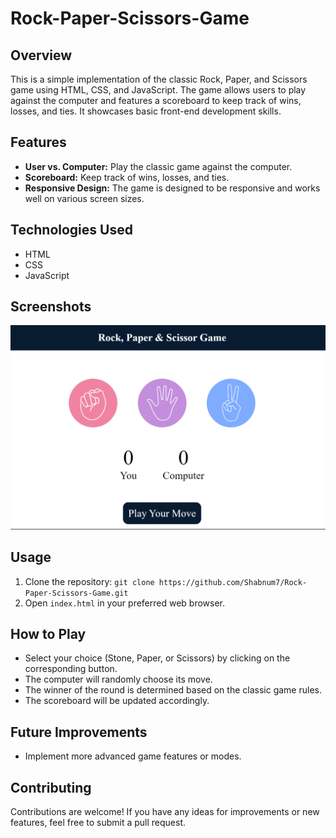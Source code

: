 # Rock-Paper-Scissors-Game

## Overview

This is a simple implementation of the classic Rock, Paper, and Scissors game using HTML, CSS, and JavaScript. The game allows users to play against the computer and features a scoreboard to keep track of wins, losses, and ties. It showcases basic front-end development skills.

## Features

- **User vs. Computer:** Play the classic game against the computer.
- **Scoreboard:** Keep track of wins, losses, and ties.
- **Responsive Design:** The game is designed to be responsive and works well on various screen sizes.

## Technologies Used

- HTML
- CSS
- JavaScript

## Screenshots

![Game Screenshot](/Screenshots/RPS-game.png)

## Usage

1. Clone the repository: `git clone https://github.com/Shabnum7/Rock-Paper-Scissors-Game.git`
2. Open `index.html` in your preferred web browser.

## How to Play

- Select your choice (Stone, Paper, or Scissors) by clicking on the corresponding button.
- The computer will randomly choose its move.
- The winner of the round is determined based on the classic game rules.
- The scoreboard will be updated accordingly.

## Future Improvements

- Implement more advanced game features or modes.

## Contributing

Contributions are welcome! If you have any ideas for improvements or new features, feel free to submit a pull request.

